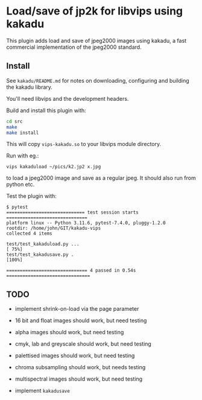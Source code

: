 # Load/save of jp2k for libvips using kakadu

This plugin adds load and save of jpeg2000 images using kakadu, a fast
commercial implementation of the jpeg2000 standard.

## Install

See `kakadu/README.md` for notes on downloading, configuring and building the
kakadu library.

You'll need libvips and the development headers.

Build and install this plugin with:

```bash
cd src
make
make install
```

This will copy `vips-kakadu.so` to your libvips module directory.

Run with eg.:

```shell
vips kakaduload ~/pics/k2.jp2 x.jpg
```

to load a jpeg2000  image and save as a regular jpeg. It should also run from 
python etc.

Test the plugin with:

```shell
$ pytest
============================= test session starts ==============================
platform linux -- Python 3.11.6, pytest-7.4.0, pluggy-1.2.0
rootdir: /home/john/GIT/kakadu-vips
collected 4 items                                                              

test/test_kakaduload.py ...                                              [ 75%]
test/test_kakadusave.py .                                                [100%]

============================== 4 passed in 0.54s ===============================
```

## TODO

- implement shrink-on-load via the page parameter

- 16 bit and float images should work, but need testing

- alpha images should work, but need testing

- cmyk, lab and greyscale should work, but need testing

- palettised images should work, but need testing

- chroma subsampling should work, but needs testing

- multispectral images should work, but need testing

- implement `kakadusave`
